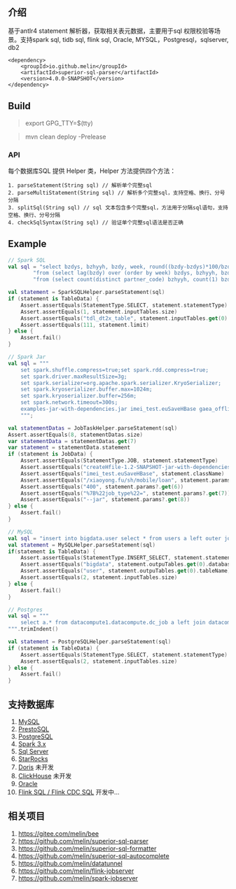 ## 介绍

基于antlr4 statement 解析器，获取相关表元数据，主要用于sql 权限校验等场景。支持spark sql, tidb sql, flink sql, Oracle, MYSQL，Postgresql，sqlserver, db2
```
<dependency>
    <groupId>io.github.melin</groupId>
    <artifactId>superior-sql-parser</artifactId>
    <version>4.0.0-SNAPSHOT</version>
</dependency>
```

## Build

> export GPG_TTY=$(tty)

> mvn clean deploy -Prelease

### API

每个数据库SQL 提供 Helper 类，Helper 方法提供四个方法：
```agsl
1. parseStatement(String sql) // 解析单个完整sql
2. parseMultiStatement(String sql) // 解析多个完整sql，支持空格、换行、分号分隔
3. splitSql(String sql) // sql 文本包含多个完整sql，方法用于分隔sql语句，支持空格、换行、分号分隔
4. checkSqlSyntax(String sql) // 验证单个完整sql语法是否正确
```

## Example

```kotlin
// Spark SQL
val sql = "select bzdys, bzhyyh, bzdy, week, round((bzdy-bzdys)*100/bzdys, 2) " +
        "from (select lag(bzdy) over (order by week) bzdys, bzhyyh, bzdy, week " +
        "from (select count(distinct partner_code) bzhyyh, count(1) bzdy, week from tdl_dt2x_table)) limit 111"

val statement = SparkSQLHelper.parseStatement(sql)
if (statement is TableData) {
    Assert.assertEquals(StatementType.SELECT, statement.statementType)
    Assert.assertEquals(1, statement.inputTables.size)
    Assert.assertEquals("tdl_dt2x_table", statement.inputTables.get(0).tableName)
    Assert.assertEquals(111, statement.limit)
} else {
    Assert.fail()
}

// Spark Jar
val sql = """
    set spark.shuffle.compress=true;set spark.rdd.compress=true;
    set spark.driver.maxResultSize=3g;
    set spark.serializer=org.apache.spark.serializer.KryoSerializer;
    set spark.kryoserializer.buffer.max=1024m;
    set spark.kryoserializer.buffer=256m;
    set spark.network.timeout=300s;
    examples-jar-with-dependencies.jar imei_test.euSaveHBase gaea_offline:account_mobile sh md shda.interest_radar_mobile_score_dt 20180318 /xiaoyong.fu/sh/mobile/loan 400 '%7B%22job_type%22=' --jar
    """;

val statementDatas = JobTaskHelper.parseStatement(sql)
Assert.assertEquals(8, statementDatas.size)
var statementData = statementDatas.get(7)
var statement = statementData.statement
if (statement is JobData) {
    Assert.assertEquals(StatementType.JOB, statement.statementType)
    Assert.assertEquals("createHfile-1.2-SNAPSHOT-jar-with-dependencies.jar", statement.resourceName)
    Assert.assertEquals("imei_test.euSaveHBase", statement.className)
    Assert.assertEquals("/xiaoyong.fu/sh/mobile/loan", statement.params?.get(5))
    Assert.assertEquals("400", statement.params?.get(6))
    Assert.assertEquals("%7B%22job_type%22=", statement.params?.get(7))
    Assert.assertEquals("--jar", statement.params?.get(8))
} else {
    Assert.fail()
}

// MySQL
val sql = "insert into bigdata.user select * from users a left outer join address b on a.address_id = b.id"
val statement = MySQLHelper.parseStatement(sql)
if(statement is TableData) {
    Assert.assertEquals(StatementType.INSERT_SELECT, statement.statementType)
    Assert.assertEquals("bigdata", statement.outpuTables.get(0).databaseName)
    Assert.assertEquals("user", statement.outpuTables.get(0).tableName)
    Assert.assertEquals(2, statement.inputTables.size)
} else {
    Assert.fail()
}

// Postgres
val sql = """
    select a.* from datacompute1.datacompute.dc_job a left join datacompute1.datacompute.dc_job_scheduler b on a.id=b.job_id
""".trimIndent()

val statement = PostgreSQLHelper.parseStatement(sql)
if (statement is TableData) {
    Assert.assertEquals(StatementType.SELECT, statement.statementType)
    Assert.assertEquals(2, statement.inputTables.size)
} else {
    Assert.fail()
}
```

## 支持数据库
1. [MySQL](https://github.com/antlr/grammars-v4/tree/master/sql/mysql)
2. [PrestoSQL](https://github.com/prestosql/presto/tree/master/presto-parser/src/main/antlr4/io/prestosql/sql/parser)
3. [PostgreSQL](https://github.com/pgcodekeeper/pgcodekeeper/tree/master/apgdiff/antlr-src)
4. [Spark 3.x](https://github.com/apache/spark/tree/master/sql/catalyst/src/main/antlr4/org/apache/spark/sql/catalyst/parser)
5. [Sql Server](https://github.com/antlr/grammars-v4/tree/master/sql/tsql) 
6. [StarRocks](https://github.com/StarRocks/starrocks/tree/main/fe/fe-core/src/main/java/com/starrocks/sql/parser)
7. [Doris](https://github.com/apache/doris/tree/master/fe/fe-core/src/main/antlr4/org/apache/doris) 未开发
8. [ClickHouse](https://github.com/ClickHouse/ClickHouse/tree/master/utils/antlr) 未开发
9. [Oracle](https://github.com/antlr/grammars-v4/tree/master/sql/plsql)
10. [Flink SQL / Flink CDC SQL](https://github.com/DTStack/dt-sql-parser/tree/main/src/grammar/flinksql) 开发中...

## 相关项目
1. https://gitee.com/melin/bee
2. https://github.com/melin/superior-sql-parser
3. https://github.com/melin/superior-sql-formatter
4. https://github.com/melin/superior-sql-autocomplete
5. https://github.com/melin/datatunnel
6. https://github.com/melin/flink-jobserver
6. https://github.com/melin/spark-jobserver

